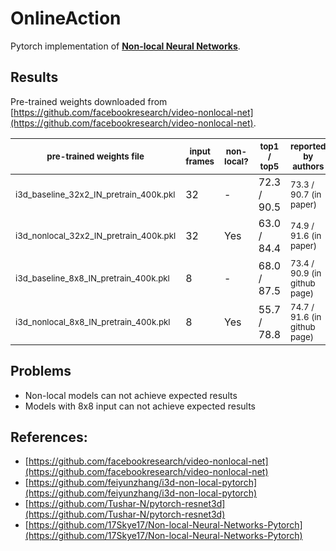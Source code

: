 # OnlineAction
Pytorch implementation of [**Non-local Neural Networks**](https://arxiv.org/abs/1711.07971).

## Results
Pre-trained weights downloaded from [https://github.com/facebookresearch/video-nonlocal-net](https://github.com/facebookresearch/video-nonlocal-net).

| <sub>pre-trained weights file</sub> | <sub>input frames</sub> | <sub>non-local?</sub> | <sub>top1 / top5</sub> | <sub>reported by authors</sub> | Ok? |
| ------------------------------ | ----------------------- | --------------------- | ---------------------- | ------------------- | ------|
| <sub>i3d_baseline_32x2_IN_pretrain_400k.pkl</sub> | 32 | - | 72.3 / 90.5 | <sub>73.3 / 90.7 (in paper)</sub> | Ok! |
| <sub>i3d_nonlocal_32x2_IN_pretrain_400k.pkl</sub> | 32 | Yes | 63.0 / 84.4 | <sub>74.9 / 91.6 (in paper)</sub> | - |
| <sub>i3d_baseline_8x8_IN_pretrain_400k.pkl</sub> | 8 | - | 68.0 / 87.5 | <sub>73.4 / 90.9 (in github page)</sub> | - |
| <sub>i3d_nonlocal_8x8_IN_pretrain_400k.pkl</sub> | 8 | Yes | 55.7 / 78.8 | <sub>74.7 / 91.6 (in github page)</sub> | - |

## Problems
- Non-local models can not achieve expected results
- Models with 8x8 input can not achieve expected results

## References:
- [https://github.com/facebookresearch/video-nonlocal-net](https://github.com/facebookresearch/video-nonlocal-net)
- [https://github.com/feiyunzhang/i3d-non-local-pytorch](https://github.com/feiyunzhang/i3d-non-local-pytorch)
- [https://github.com/Tushar-N/pytorch-resnet3d](https://github.com/Tushar-N/pytorch-resnet3d) 
- [https://github.com/17Skye17/Non-local-Neural-Networks-Pytorch](https://github.com/17Skye17/Non-local-Neural-Networks-Pytorch)
